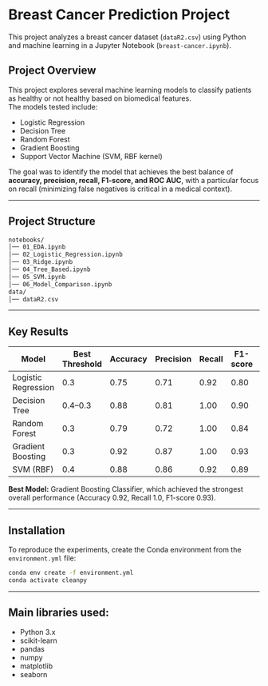 # Breast Cancer Prediction Project

This project analyzes a breast cancer dataset (`dataR2.csv`) using Python and machine learning in a Jupyter Notebook (`breast-cancer.ipynb`).


## Project Overview
This project explores several machine learning models to classify patients as healthy or not healthy based on biomedical features.  
The models tested include:
- Logistic Regression
- Decision Tree
- Random Forest
- Gradient Boosting
- Support Vector Machine (SVM, RBF kernel)

The goal was to identify the model that achieves the best balance of **accuracy, precision, recall, F1-score, and ROC AUC**, with a particular focus on recall (minimizing false negatives is critical in a medical context).

---

## Project Structure
```markdown
notebooks/
│── 01_EDA.ipynb
│── 02_Logistic_Regression.ipynb
│── 03_Ridge.ipynb
│── 04_Tree_Based.ipynb
│── 05_SVM.ipynb
│── 06_Model_Comparison.ipynb
data/
│── dataR2.csv
```

---

## Key Results

| Model                  | Best Threshold | Accuracy | Precision | Recall | F1-score | ROC AUC |
|-------------------------|----------------|----------|-----------|--------|----------|---------|
| Logistic Regression     | 0.3            | 0.75     | 0.71      | 0.92   | 0.80     | 0.804   |
| Decision Tree           | 0.4–0.3        | 0.88     | 0.81      | 1.00   | 0.90     | 0.671   |
| Random Forest           | 0.3            | 0.79     | 0.72      | 1.00   | 0.84     | 0.839   |
| Gradient Boosting       | 0.3            | 0.92     | 0.87      | 1.00   | 0.93     | 0.888   |
| SVM (RBF)               | 0.4            | 0.88     | 0.86      | 0.92   | 0.89     | 0.874   |

**Best Model:** Gradient Boosting Classifier, which achieved the strongest overall performance (Accuracy 0.92, Recall 1.0, F1-score 0.93).


--- 
## Installation

To reproduce the experiments, create the Conda environment from the `environment.yml` file:

```bash
conda env create -f environment.yml
conda activate cleanpy
```
---
## Main libraries used:
- Python 3.x
- scikit-learn
- pandas
- numpy
- matplotlib
- seaborn



